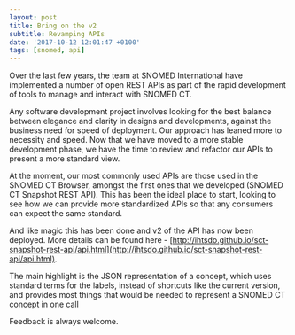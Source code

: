 ```yaml
---
layout: post
title: Bring on the v2
subtitle: Revamping APIs
date: '2017-10-12 12:01:47 +0100'
tags: [snomed, api]
---
```


Over the last few years, the team at SNOMED International have implemented a number of open REST APIs as part of the rapid development of tools to manage and interact with SNOMED CT.


Any software development project involves looking for the best balance between elegance and clarity in designs and developments, against the business need for speed of deployment. Our approach has leaned more to necessity and speed. Now that we have moved to a more stable development phase, we have the time to review and refactor our APIs to present a more standard view.


At the moment, our most commonly used APIs are those used in the SNOMED CT Browser, amongst the first ones that we developed (SNOMED CT Snapshot REST API). This has been the ideal place to start, looking to see how we can provide more standardized APIs so that any consumers can expect the same standard.


And like magic this has been done and v2 of the API has now been deployed. More details can be found here - [http://ihtsdo.github.io/sct-snapshot-rest-api/api.html](http://ihtsdo.github.io/sct-snapshot-rest-api/api.html).


The main highlight is the JSON representation of a concept, which uses standard terms for the labels, instead of shortcuts like the current version, and provides most things that would be needed to represent a SNOMED CT concept in one call

Feedback is always welcome.
